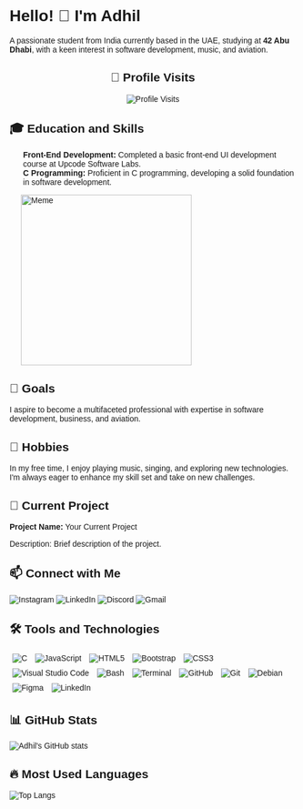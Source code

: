 <!DOCTYPE html>
<html lang="en">
<head>
    <meta charset="UTF-8">
    <meta name="viewport" content="width=device-width, initial-scale=1.0">
    <style>
    body {
            font-family: Arial, sans-serif;
        }
      .profile-visits {
            text-align: center;
        }
    .content {
            display: flex;
            flex-direction: row-reverse;
        }
    .meme {
            margin-left: 20px;
        }
       ul {
            list-style-type: none;
        }
       a {
            text-decoration: none;
        }
       .tools img {
            margin: 5px;
        }
    </style>
</head>
<body>
    <h1>Hello! 👋 I'm Adhil</h1>
    <p>A passionate student from India currently based in the UAE, studying at <strong>42 Abu Dhabi</strong>, with a keen interest in software development, music, and aviation.</p>

<div class="profile-visits">
        <h2>👀 Profile Visits</h2>
        <img src="https://komarev.com/ghpvc/?username=yourusername&color=blue" alt="Profile Visits">
    </div>

<div class="content">
        <div class="main-content">
            <h2>🎓 Education and Skills</h2>
            <ul>
                <li><strong>Front-End Development:</strong> Completed a basic front-end UI development course at Upcode Software Labs.</li>
                <li><strong>C Programming:</strong> Proficient in C programming, developing a solid foundation in software development.</li>
            </ul>
            <div class="meme">
            <img src="https://i.imgflip.com/2sd8qv.jpg" alt="Meme" width="300">
        </div>

<h2>🎯 Goals</h2>
            <p>I aspire to become a multifaceted professional with expertise in software development, business, and aviation.</p>

<h2>🎵 Hobbies</h2>
            <p>In my free time, I enjoy playing music, singing, and exploring new technologies. I'm always eager to enhance my skill set and take on new challenges.</p>

<h2>🚀 Current Project</h2>
            <p><strong>Project Name:</strong> <a href="https://github.com/your-repo-link">Your Current Project</a></p>
            <p>Description: Brief description of the project.</p>

 <h2>📫 Connect with Me</h2>
            <p>
                <a href="https://www.instagram.com/ig.adhil_shafeer">
                    <img src="https://img.shields.io/badge/Instagram-%23E4405F.svg?style=for-the-badge&logo=instagram&logoColor=white" alt="Instagram">
                </a>
                <a href="https://www.linkedin.com/in/adhil-shafeer-305115228/">
                    <img src="https://img.shields.io/badge/LinkedIn-%230077B5.svg?style=for-the-badge&logo=linkedin&logoColor=white" alt="LinkedIn">
                </a>
                <a href="https://discord.gg/yourdiscordid">
                    <img src="https://img.shields.io/badge/Discord-%237289DA.svg?style=for-the-badge&logo=discord&logoColor=white" alt="Discord">
                </a>
                <a href="mailto:adhilshafeer1@gmail.com">
                    <img src="https://img.shields.io/badge/Gmail-D14836?style=for-the-badge&logo=gmail&logoColor=white" alt="Gmail">
                </a>
            </p>

  <h2>🛠️ Tools and Technologies</h2>
            <p class="tools">
                <img src="https://img.shields.io/badge/C-%2300599C.svg?style=for-the-badge&logo=c&logoColor=white" alt="C">
                <img src="https://img.shields.io/badge/JavaScript-%23323330.svg?style=for-the-badge&logo=javascript&logoColor=%23F7DF1E" alt="JavaScript">
                <img src="https://img.shields.io/badge/HTML5-%23E34F26.svg?style=for-the-badge&logo=html5&logoColor=white" alt="HTML5">
                <img src="https://img.shields.io/badge/Bootstrap-%23563D7C.svg?style=for-the-badge&logo=bootstrap&logoColor=white" alt="Bootstrap">
                <img src="https://img.shields.io/badge/CSS3-%231572B6.svg?style=for-the-badge&logo=css3&logoColor=white" alt="CSS3">
                <img src="https://img.shields.io/badge/VisualStudioCode-%23007ACC.svg?style=for-the-badge&logo=visual-studio-code&logoColor=white" alt="Visual Studio Code">
                <img src="https://img.shields.io/badge/Bash-%23121011.svg?style=for-the-badge&logo=gnu-bash&logoColor=white" alt="Bash">
                <img src="https://img.shields.io/badge/Terminal-%234D4D4D.svg?style=for-the-badge&logo=windows-terminal&logoColor=white" alt="Terminal">
                <img src="https://img.shields.io/badge/GitHub-%23181717.svg?style=for-the-badge&logo=github&logoColor=white" alt="GitHub">
                <img src="https://img.shields.io/badge/Git-%23F05033.svg?style=for-the-badge&logo=git&logoColor=white" alt="Git">
                <img src="https://img.shields.io/badge/Debian-%23A81D33.svg?style=for-the-badge&logo=debian&logoColor=white" alt="Debian">
                <img src="https://img.shields.io/badge/Figma-%23F24E1E.svg?style=for-the-badge&logo=figma&logoColor=white" alt="Figma">
                <img src="https://img.shields.io/badge/LinkedIn-%230077B5.svg?style=for-the-badge&logo=linkedin&logoColor=white" alt="LinkedIn">
            </p>

  <h2>📊 GitHub Stats</h2>
            <img src="https://github-readme-stats.vercel.app/api?username=adhi-2005&show_icons=true&theme=radical" alt="Adhil's GitHub stats">

   <h2>🔥 Most Used Languages</h2>
            <img src="https://github-readme-stats.vercel.app/api/top-langs/?username=adhi-2005&layout=compact&theme=radical" alt="Top Langs">
        </div>
    </div>
</body>
</html>
